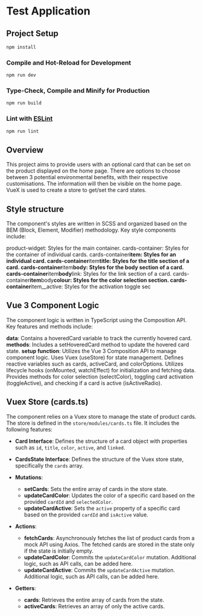 # Test Application

## Project Setup

```sh
npm install
```

### Compile and Hot-Reload for Development

```sh
npm run dev
```

### Type-Check, Compile and Minify for Production

```sh
npm run build
```

### Lint with [ESLint](https://eslint.org/)

```sh
npm run lint

```

## Overview

This project aims to provide users with an optional card that can be set on the product displayed on the home page. There are options to choose between 3 potential environmental benefits, with their respective customisations. The information will then be visible on the home page. VueX is used to create a store to get/set the card states.

## Style structure

The component's styles are written in SCSS and organized based on the BEM (Block, Element, Modifier) methodology. Key style components include:

product-widget: Styles for the main container.
cards-container: Styles for the container of individual cards.
cards-container**item: Styles for an individual card.
cards-container**item**title: Styles for the title section of a card.
cards-container**item**body: Styles for the body section of a card.
cards-container**item**body**link: Styles for the link section of a card.
cards-container**item**body**colour: Styles for the color selection section.
cards-container**item\_\_active: Styles for the activation toggle sec

## Vue 3 Component Logic

The component logic is written in TypeScript using the Composition API. Key features and methods include:

**data**: Contains a hoveredCard variable to track the currently hovered card.
**methods**: Includes a setHoveredCard method to update the hovered card state.
**setup function**: Utilizes the Vue 3 Composition API to manage component logic.
Uses Vuex (useStore) for state management.
Defines reactive variables such as cards, activeCard, and colorOptions.
Utilizes lifecycle hooks (onMounted, watchEffect) for initialization and fetching data.
Provides methods for color selection (selectColor), toggling card activation (toggleActive), and checking if a card is active (isActiveRadio).

## Vuex Store (cards.ts)

The component relies on a Vuex store to manage the state of product cards. The store is defined in the `store/modules/cards.ts` file. It includes the following features:

-   **Card Interface**: Defines the structure of a card object with properties such as `id`, `title`, `color`, `active`, and `linked`.

-   **CardsState Interface**: Defines the structure of the Vuex store state, specifically the `cards` array.

-   **Mutations**:

    -   **setCards**: Sets the entire array of cards in the store state.
    -   **updateCardColor**: Updates the color of a specific card based on the provided `cardId` and `selectedColor`.
    -   **updateCardActive**: Sets the `active` property of a specific card based on the provided `cardId` and `isActive` value.

-   **Actions**:

    -   **fetchCards**: Asynchronously fetches the list of product cards from a mock API using Axios. The fetched cards are stored in the state only if the state is initially empty.
    -   **updateCardColor**: Commits the `updateCardColor` mutation. Additional logic, such as API calls, can be added here.
    -   **updateCardActive**: Commits the `updateCardActive` mutation. Additional logic, such as API calls, can be added here.

-   **Getters**:
    -   **cards**: Retrieves the entire array of cards from the state.
    -   **activeCards**: Retrieves an array of only the active cards.
